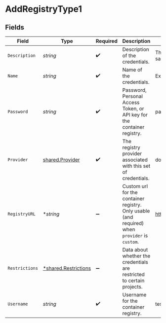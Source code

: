 # AddRegistryType1


## Fields

| Field                                                                                          | Type                                                                                           | Required                                                                                       | Description                                                                                    | Example                                                                                        |
| ---------------------------------------------------------------------------------------------- | ---------------------------------------------------------------------------------------------- | ---------------------------------------------------------------------------------------------- | ---------------------------------------------------------------------------------------------- | ---------------------------------------------------------------------------------------------- |
| `Description`                                                                                  | *string*                                                                                       | :heavy_check_mark:                                                                             | Description of the credentials.                                                                | This is a set of saved credentials.                                                            |
| `Name`                                                                                         | *string*                                                                                       | :heavy_check_mark:                                                                             | Name of the credentials.                                                                       | Example Credentials                                                                            |
| `Password`                                                                                     | *string*                                                                                       | :heavy_check_mark:                                                                             | Password, Personal Access Token, or API key for the container registry.                        | password1234                                                                                   |
| `Provider`                                                                                     | [shared.Provider](../../../pkg/models/shared/provider.md)                                      | :heavy_check_mark:                                                                             | The registry provider associated with this set of credentials.                                 | dockerhub                                                                                      |
| `RegistryURL`                                                                                  | **string*                                                                                      | :heavy_minus_sign:                                                                             | Custom url for the container registry. Only usable (and required) when `provider` is `custom`. | https://example.com                                                                            |
| `Restrictions`                                                                                 | [*shared.Restrictions](../../../pkg/models/shared/restrictions.md)                             | :heavy_minus_sign:                                                                             | Data about whether the credentials are restricted to certain projects.                         |                                                                                                |
| `Username`                                                                                     | *string*                                                                                       | :heavy_check_mark:                                                                             | Username for the container registry.                                                           | test-user                                                                                      |
